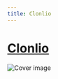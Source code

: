 ```yaml
---
title: Clonlio
---
```

# [Clonlio](https://github.com/A-Emile/clonlio)
![Cover image](/projects/clonlio/cover.png)
